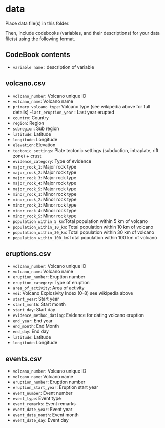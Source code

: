 # data

Place data file(s) in this folder.

Then, include codebooks (variables, and their descriptions) for your data file(s)
using the following format.
## CodeBook contents
- `variable name` : description of variable
## volcano.csv
- `volcano_number`: Volcano unique ID
- `volcano_name`: Volcano name
- `primary_volcano_type`: Volcano type (see wikipedia above for full details)
-`last_eruption_year` : Last year erupted
- `country`: Country
- `region`: Region
- `subregion`: Sub region
- `latitude`: Latitude
- `longitude`: Longitude
- `elevation`: Elevation
- `tectonic_settings`: Plate tectonic settings (subduction, intraplate, rift zone) + crust
- `evidence_category`: Type of evidence
- `major_rock_1`: Major rock type
- `major_rock_2`: Major rock type
- `major_rock_3`: Major rock type
- `major_rock_4`: Major rock type
- `major_rock_5`: Major rock type
- `minor_rock_1`: Minor rock type
- `minor_rock_2`: Minor rock type
- `minor_rock_3`: Minor rock type
- `minor_rock_4`: Minor rock type
- `minor_rock_5`: Minor rock type
- `population_within_5_km`:Total population within 5 km of volcano
- `population_within_10_km`: Total population within 10 km of volcano
- `population_within_30_km`: Total population within 30 km of volcano
- `population_within_100_km`:Total population within 100 km of volcano

## eruptions.csv
- `volcano_number`: Volcano unique ID
- `volcano_name`: Volcano name
- `eruption_number`: 	Eruption number
- `eruption_category`: Type of eruption
- `area_of_activity`: Area of activity
- `vei`: Volcano Explosivity Index (0-8) see wikipedia above
- `start_year`: Start year
- `start_month`: Start month
- `start_day`: Start day
- `evidence_method_dating`: Evidence for dating volcano eruption
- `end_year`: End year
- `end_month`: 	End Month
- `end_day`: End day
- `latitude`: Latitude
- `longitude`: Longitude

## events.csv
- `volcano_number`: Volcano unique ID
- `volcano_name`: Volcano name
- `eruption_number`: 	Eruption number
- `eruption_start_year`: Eruption start year
- `event_number`: Event number
- `event_type`: 	Event type
- `event_remarks`: Event remarks
- `event_date_year`: Event year
- `event_date_month`: 	Event month
- `event_date_day`:	Event day